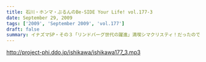 ```yaml
---
title: 石川・ホンマ・ぶるんのBe-SIDE Your Life! vol.177-3
date: September 29, 2009
tags: ['2009', 'September 2009', 'vol.177']
draft: false
summary: イナズマSP・その３「リンドバーグ世代の躍進」満喫シマクリスティ！だったのではないか！？疑惑のお三方・・・お仕事もあったのですよお仕事も・・・そんなお話は４本目へ。NAMAE
---
```


http://project-phi.ddo.jp/ishikawa/ishikawa177_3.mp3